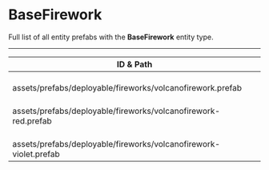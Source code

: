 # BaseFirework
Full list of all <Badge type="warning" text="3"/> entity prefabs with the **BaseFirework** entity type.

---
| ID & Path |
| --- |
| <a href="#4042905807"><Badge id="4042905807" type="tip" text="#"/></a> <Badge type="tip" text="4042905807"/> <br> assets/prefabs/deployable/fireworks/volcanofirework.prefab |
| <a href="#1311124308"><Badge id="1311124308" type="tip" text="#"/></a> <Badge type="tip" text="1311124308"/> <br> assets/prefabs/deployable/fireworks/volcanofirework-red.prefab |
| <a href="#2771932546"><Badge id="2771932546" type="tip" text="#"/></a> <Badge type="tip" text="2771932546"/> <br> assets/prefabs/deployable/fireworks/volcanofirework-violet.prefab |
